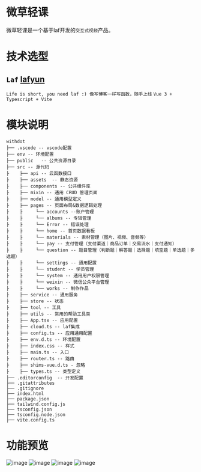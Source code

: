 # 微草轻课
  微草轻课是一个基于laf开发的`交互式视频`产品。

# 技术选型
## **`Laf`**  [lafyun](https://www.lafyun.com)
  `Life is short, you need laf :) 像写博客一样写函数，随手上线`
   `Vue 3 + Typescript + Vite`

# 模块说明
    withdot
    ├── .vscode -- vscode配置
    ├── env -- 环境配置
    ├── public   -- 公共资源目录
    ├── src -- 源代码
    ├    ├── api -- 云函数接口
    ├    ├── assets  -- 静态资源
    ├    ├── components -- 公共组件库
    ├    ├── mixin -- 通用 CRUD 管理页面
    ├    ├── model -- 通用模型定义
    ├    ├── pages -- 页面布局&数据逻辑处理
	├	 ├     └── accounts --账户管理
	├	 ├     └── albums -- 专辑管理	
    ├	 ├     └── Error -- 错误处理	
    ├	 ├     └── home -- 首页数据看板
    ├	 ├     └── materials -- 素材管理（图片、视频、音频等）
    ├	 ├     └── pay -- 支付管理（支付渠道｜商品订单｜交易流水｜支付通知）
    ├	 ├     └── question -- 题目管理（判断题｜解答题｜选择题｜填空题｜单选题｜多选题）
    ├	 ├     └── settings -- 通用配置
    ├	 ├     └── student -- 学员管理
    ├	 ├     └── system -- 通用用户权限管理
    ├	 ├     └── weixin -- 微信公众平台管理
    ├	 ├     └── works -- 制作作品
    ├    ├── service -- 通用服务
    ├    ├── store -- 状态
    ├    ├── tool -- 工具
    ├    ├── utils -- 常用的帮助工具类
    ├    ├── App.tsx -- 应用配置
    ├    ├── cloud.ts -- laf集成
    ├    ├── config.ts -- 应用通用配置
    ├    ├── env.d.ts -- 环境配置
    ├    ├── index.css -- 样式
    ├    ├── main.ts -- 入口
    ├    ├── router.ts -- 路由
    ├    ├── shims-vue.d.ts - 忽略
    ├    ├── types.ts -- 类型定义
    ├── .editorconfig  -- 开发配置
    ├── .gitattributes
    ├── .gitignore
    ├── index.html
    ├── package.json
    ├── tailwind.config.js
    ├── tsconfig.json
    ├── tsconfig.node.json
    ├── vite.config.ts



# 功能预览
![image](https://user-images.githubusercontent.com/11770232/177938839-2224f47e-d461-4636-8f82-c74aa15a3dc6.png)
![image](https://user-images.githubusercontent.com/11770232/177939129-3f2836da-8c56-456f-bf43-126f8c6dd302.png)
![image](https://user-images.githubusercontent.com/11770232/177939258-b9ba0133-0df3-4279-9404-6c47408faf97.png)
![image](https://user-images.githubusercontent.com/11770232/177938743-9eaef5b6-c2a1-4c96-bc65-04b8aa2322aa.png)
